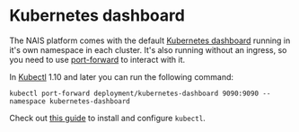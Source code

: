 # Kubernetes dashboard

The NAIS platform comes with the default [Kubernetes dashboard](https://github.com/kubernetes/dashboard) running in it's own namespace in each cluster. It's also running without an ingress, so you need to use [port-forward](https://kubernetes.io/docs/tasks/access-application-cluster/port-forward-access-application-cluster/) to interact with it.

In [Kubectl](https://kubernetes.io/docs/reference/kubectl/kubectl/) 1.10 and later you can run the following command:

```text
kubectl port-forward deployment/kubernetes-dashboard 9090:9090 --namespace kubernetes-dashboard
```

Check out [this guide](getting-started/#install-kubectl) to install and configure `kubectl`.

